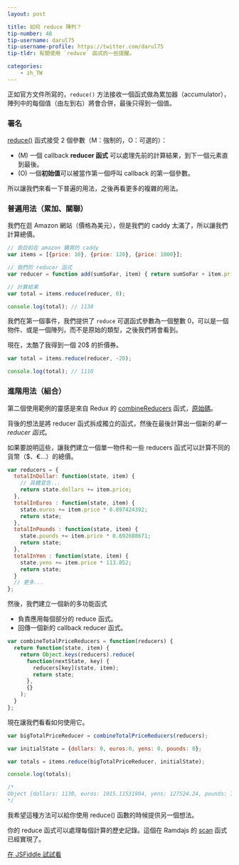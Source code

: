 ```yaml
---
layout: post

title: 如何 reduce 陣列？
tip-number: 48
tip-username: darul75
tip-username-profile: https://twitter.com/darul75
tip-tldr: 有關使用 `reduce` 函式的一些提醒。

categories:
    - zh_TW
---
```


正如官方文件所寫的，`reduce()` 方法接收一個函式做為累加器（accumulator），陣列中的每個值（由左到右）將會合併，最後只得到一個值。

### 署名

[reduce()](https://developer.mozilla.org/en-US/docs/Web/JavaScript/Reference/Global_Objects/Array/Reduce) 函式接受 2 個參數（M：強制的，O：可選的）：

- (M) 一個 callback **reducer 函式** 可以處理先前的計算結果，到下一個元素直到最後。
- (O) 一個**初始值**可以被當作第一個呼叫 callback 的第一個參數。

所以讓我們來看一下普遍的用法，之後再看更多的複雜的用法。

### 普遍用法（累加、關聯）

我們在逛 Amazon 網站（價格為美元），但是我們的 caddy 太滿了，所以讓我們計算總價。

```javascript
// 我目前在 amazon 購買的 caddy
var items = [{price: 10}, {price: 120}, {price: 1000}];

// 我們的 reducer 函式
var reducer = function add(sumSoFar, item) { return sumSoFar + item.price; };

// 計算結果
var total = items.reduce(reducer, 0);

console.log(total); // 1130
```

我們在第一個事件，我們提供了 `reduce` 可選函式參數為一個整數 0，可以是一個物件、或是一個陣列，而不是原始的類型，之後我們將會看到。

現在，太酷了我得到一個 20$ 的折價券。

```javascript
var total = items.reduce(reducer, -20);

console.log(total); // 1110
```

### 進階用法（組合）

第二個使用範例的靈感是來自 Redux 的 [combineReducers](http://redux.js.org/docs/api/combineReducers.html) 函式，[原始碼](https://github.com/reactjs/redux/blob/master/src/combineReducers.js#L93)。

背後的想法是將 reducer 函式拆成獨立的函式，然後在最後計算出一個新的*單一 reducer 函式*。

如果要說明這些，讓我們建立一個單一物件和一些 reducers 函式可以計算不同的貨幣（$、€...）的總價。

```javascript
var reducers = {
  totalInDollar: function(state, item) {
    // 具體宣告...
    return state.dollars += item.price;
  },
  totalInEuros : function(state, item) {
    state.euros += item.price * 0.897424392;
    return state;
  },
  totalInPounds : function(state, item) {
    state.pounds += item.price * 0.692688671;
    return state;
  },
  totalInYen : function(state, item) {
    state.yens += item.price * 113.852;
    return state;
  }
  // 更多...
};
```

然後，我們建立一個新的多功能函式

- 負責應用每個部分的 reduce 函式。
- 回傳一個新的 callback reducer 函式。

```javascript
var combineTotalPriceReducers = function(reducers) {
  return function(state, item) {
    return Object.keys(reducers).reduce(
      function(nextState, key) {
        reducers[key](state, item);
        return state;
      },
      {}
    );
  }
};
```

現在讓我們看看如何使用它。

```javascript
var bigTotalPriceReducer = combineTotalPriceReducers(reducers);

var initialState = {dollars: 0, euros:0, yens: 0, pounds: 0};

var totals = items.reduce(bigTotalPriceReducer, initialState);

console.log(totals);

/*
Object {dollars: 1130, euros: 1015.11531904, yens: 127524.24, pounds: 785.81131152}
*/
```


我希望這種方法可以給你使用 reduce() 函數的時候提供另一個想法。

你的 reduce 函式可以處理每個計算的歷史記錄。這個在 Ramdajs 的 [scan](http://ramdajs.com/docs/#scan) 函式已經實現了。

[在 JSFiddle 試試看](https://jsfiddle.net/darul75/81tgt0cd/)
